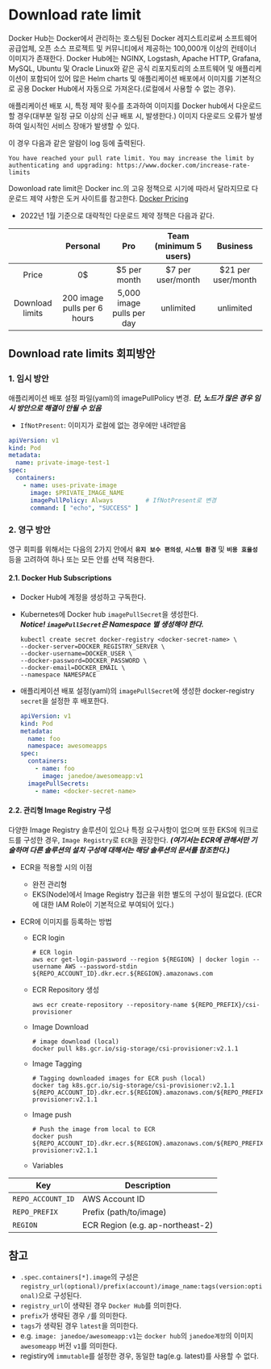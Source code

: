 # Download rate limit

Docker Hub는 Docker에서 관리하는 호스팅된 Docker 레지스트리로써 소프트웨어 공급업체, 오픈 소스 프로젝트 및 커뮤니티에서 제공하는 100,000개 이상의 컨테이너 이미지가 존재한다. Docker Hub에는 NGINX, Logstash, Apache HTTP, Grafana, MySQL, Ubuntu 및 Oracle Linux와 같은 공식 리포지토리의 소프트웨어 및 애플리케이션이 포함되어 있어 많은 Helm charts 및 애플리케이션 배포에서 이미지를 기본적으로 공용 Docker Hub에서 자동으로 가져온다.(로컬에서 사용할 수 없는 경우).

애플리케이션 배포 시, 특정 제약 횟수를 초과하여 이미지를 Docker hub에서 다운로드 할 경우(대부분 일정 규모 이상의 신규 배포 시, 발생한다.) 이미지 다운로드 오류가 발생하여 일시적인 서비스 장애가 발생할 수 있다.

이 경우 다음과 같은 알람이 log 등에 출력된다.

```text
You have reached your pull rate limit. You may increase the limit by authenticating and upgrading: https://www.docker.com/increase-rate-limits
```

Dowonload rate limit은 Docker inc.의 고유 정책으로 시기에 따라서 달라지므로 다운로드 제약 사항은 도커 사이트를 참고한다.
[Docker Pricing](https://www.docker.com/pricing)

- 2022년 1월 기준으로 대략적인 다운로드 제약 정책은 다음과 같다.

|        |Personal|Pro     |Team (minimum 5 users)   |Business|
|:------:|:------:|:------:|:------:|:------:|
|Price   | 0$     |$5  per month    |$7 per user/month |$21 per user/month |
|Download limits|200 image pulls per 6 hours|5,000 image pulls per day|unlimited|unlimited|

## Download rate limits 회피방안

### 1. 임시 방안

애플리케이션 배포 설정 파일(yaml)의 imagePullPolicy 변경. ***단, 노드가 많은 경우 임시 방안으로 해결이 안될 수 있음***

- `IfNotPresent`: 이미지가 로컬에 없는 경우에만 내려받음

```yaml
apiVersion: v1
kind: Pod
metadata:
  name: private-image-test-1
spec:
  containers:
    - name: uses-private-image
      image: $PRIVATE_IMAGE_NAME
      imagePullPolicy: Always         # IfNotPresent로 변경
      command: [ "echo", "SUCCESS" ]
```

### 2. 영구 방안

영구 회피를 위해서는 다음의 2가지 안에서 **`유지 보수 편의성`**, **`시스템 환경`** 및 **`비용 효율성`** 등을 고려하여 하나 또는 모든 안를 선택 적용한다.

#### 2.1. Docker Hub Subscriptions

- Docker Hub에 계정을 생성하고 구독한다.
- Kubernetes에 Docker hub `imagePullSecret`을 생성한다.</br> ***Notice! `imagePullSecret`은 Namespace 별 생성해야 한다.***

  ```Shell
  kubectl create secret docker-registry <docker-secret-name> \
  --docker-server=DOCKER_REGISTRY_SERVER \
  --docker-username=DOCKER_USER \
  --docker-password=DOCKER_PASSWORD \
  --docker-email=DOCKER_EMAIL \
  --namespace NAMESPACE
  ```

- 애플리케이션 배포 설정(yaml)의 `imagePullSecret`에 생성한 docker-registry `secret`을 설정한 후 배포한다.

  ```yaml
  apiVersion: v1
  kind: Pod
  metadata:
    name: foo
    namespace: awesomeapps
  spec:
    containers:
      - name: foo
        image: janedoe/awesomeapp:v1
    imagePullSecrets:
      - name: <docker-secret-name>
  ```

#### 2.2. 관리형 Image Registry 구성

다양한 Image Registry 솔루션이 있으나 특정 요구사항이 없으며 또한 EKS에 워크로드를 구성한 경우, `Image Registry`로 `ECR`을 권장한다. ***(여기서는 ECR에 관해서만 기술하며 다른 솔루션의 설치 구성에 대해서는 해당 솔루션의 문서를 참조한다.)***

- ECR을 적용할 시의 이점

  - 완전 관리형
  - EKS(Node)에서 Image Registry 접근을 위한 별도의 구성이 필요없다. (ECR에 대한 IAM Role이 기본적으로 부여되어 있다.)

- ECR에 이미지를 등록하는 방법

  - ECR login

    ```Shell
    # ECR login
    aws ecr get-login-password --region ${REGION} | docker login --username AWS --password-stdin ${REPO_ACCOUNT_ID}.dkr.ecr.${REGION}.amazonaws.com
    ```

  - ECR Repository 생성

    ```Shell
    aws ecr create-repository --repository-name ${REPO_PREFIX}/csi-provisioner
    ```

  - Image Download

    ```Shell
    # image download (local)
    docker pull k8s.gcr.io/sig-storage/csi-provisioner:v2.1.1
    ```

  - Image Tagging

    ```Shell
    # Tagging downloaded images for ECR push (local)
    docker tag k8s.gcr.io/sig-storage/csi-provisioner:v2.1.1                    ${REPO_ACCOUNT_ID}.dkr.ecr.${REGION}.amazonaws.com/${REPO_PREFIX}/csi-provisioner:v2.1.1
    ```

  - Image push

    ```Shell
    # Push the image from local to ECR
    docker push ${REPO_ACCOUNT_ID}.dkr.ecr.${REGION}.amazonaws.com/${REPO_PREFIX}/csi-provisioner:v2.1.1
    ```

  - Variables

| Key | Description |
|-----|-------------|
|`REPO_ACCOUNT_ID`|AWS Account ID|
|`REPO_PREFIX`|Prefix (path/to/image)|
|`REGION`|ECR Region (e.g. ap-northeast-2)|

## 참고

- `.spec.containers[*].image`의 구성은 `registry_url(optional)/prefix(account)/image_name:tags(version:optional)`으로 구성된다.
- `registry_url`이 생략된 경우 `Docker Hub`를 의미한다.
- `prefix`가 생략된 경우 `/`를 의미한다.
- `tags`가 생략된 경우 `latest`을 의미한다.
- e.g. `image: janedoe/awesomeapp:v1`는 `docker hub`의 `janedoe계정`의 이미지 `awesomeapp` 버전 `v1`를 의미한다.
- registiry에 `immutable`를 설정한 경우, 동일한 tag(e.g. latest)를 사용할 수 없다.
